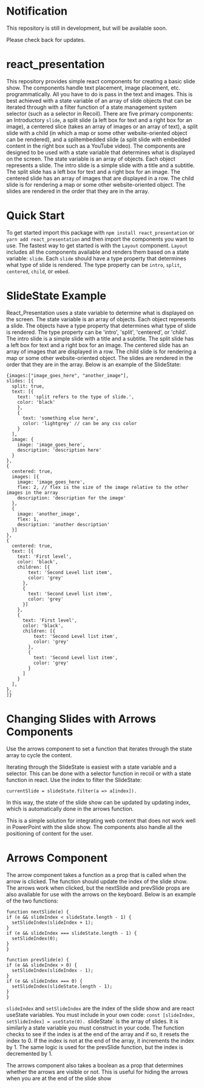 # Notification
This repository is still in development, but will be available soon. 

Please check back for updates.
# react_presentation

This repository provides simple react components for creating a basic slide show. The components handle text placement, image placement, etc. programmatically. All you have to do is pass in the text and images. This is best achieved with a state variable of an array of slide objects that can be iterated through with a filter function of a state management system selector (such as a selector in Recoil). There are five primary components: an Introductory `slide`, a split slide (a left box for text and a right box for an image), a centered slice (takes an array of images or an array of text), a split slide with a child (in which a map or some other website-oriented object can be rendered), and a splitembedded slide (a split slide with embedded content in the right box such as a YouTube video). The components are designed to be used with a state variable that determines what is displayed on the screen. The state variable is an array of objects. Each object represents a slide. The intro slide is a simple slide with a title and a subtitle. The split slide has a left box for text and a right box for an image. The centered slide has an array of images that are displayed in a row. The child slide is for rendering a map or some other website-oriented object. The slides are rendered in the order that they are in the array. 

# Quick Start
To get started import this package with `npm install react_presentation` or `yarn add react_presentation` and then import the components you want to use. The fastest way to get started is with the `Layout` component. `Layout` includes all the components available and renders them based on a state variable: `slide`. Each `slide` should have a type property that determines what type of slide is rendered. The type property can be `intro`, `split`, `centered`, `child`, or `embed`.

# SlideState Example

React_Presentation uses a state variable to determine what is displayed on the screen. The state variable is an array of objects. Each object represents a slide. The objects have a type property that determines what type of slide is rendered. The type property can be 'intro', 'split', 'centered', or 'child'. The intro slide is a simple slide with a title and a subtitle. The split slide has a left box for text and a right box for an image. The centered slide has an array of images that are displayed in a row. The child slide is for rendering a map or some other website-oriented object. The slides are rendered in the order that they are in the array. Below is an example of the SlideState:

```
{images:["image_goes_here", "another_image"],
slides: [{
  split: true,
  text: [{
    text: 'split refers to the type of slide.',
    color: 'black'
    },
    {
      text: 'something else here',
      color: 'lightgrey' // can be any css color
    }
  ],
  image: {
    image: 'image_goes_here',
    description: 'description here'
  }
},
{
  centered: true,
  images: [{
    image: 'image_goes_here',
    flex: 2, // flex is the size of the image relative to the other images in the array
    description: 'description for the image'
  },
  {
    image: 'another_image',
    flex: 1,
    description: 'another description'
  }]
},
{
  centered: true,
  text: [{
    text: 'First level', 
    color: 'black',
    children: [{
        text: 'Second Level list item', 
        color: 'grey'
      },
      {
        text: 'Second Level list item', 
        color: 'grey'
      }]
    },
    {
      text: 'First level', 
      color: 'black',
      children: [{
          text: 'Second Level list item', 
          color: 'grey'
        },
        {
          text: 'Second Level list item', 
          color: 'grey'
        }
      ]
    }
  ],
},
]}
```
# Changing Slides with Arrows Components
Use the arrows component to set a function that iterates through the state array to cycle the content.

Iterating through the SlideState is easiest with a state variable and a selector. This can be done with a selector function in recoil or with a state function in react. Use the index to filter the SlideState: 
```
currentSlide = slideState.filter(a => a[index]). 
```
In this way, the state of the slide show can be updated by updating index, which is automatically done in the arrows function.

This is a simple solution for integrating web content that does not work well in PowerPoint with the slide show. The components also handle all the positioning of content for the user.

# Arrows Component

The arrow component takes a function as a prop that is called when the arrow is clicked. The function should update the index of the slide show. The arrows work when clicked, but the nextSlide and prevSlide props are also available for use with the arrows on the keyboard. Below is an example of the two functions:
  
  ```
function nextSlide(e) {
  if (e && slideIndex < slideState.length - 1) {
    setSlideIndex(slideIndex + 1);
  }
  if (e && slideIndex === slideState.length - 1) {
    setSlideIndex(0);
  }
}

function prevSlide(e) {
  if (e && slideIndex > 0) {
    setSlideIndex(slideIndex - 1);
  }
  if (e && slideIndex === 0) {
    setSlideIndex(slideState.length - 1);
  }
}
```
`slideIndex` and `setSlideIndex` are the index of the slide show and are react useState variables. You must include in your own code: `const [slideIndex, setSlideIndex] = useState(0). `slideState` is the array of slides. It is similarly a state variable you must construct in your code. The function checks to see if the index is at the end of the array and if so, it resets the index to 0. If the index is not at the end of the array, it increments the index by 1. The same logic is used for the prevSlide function, but the index is decremented by 1.

The arrows component also takes a boolean as a prop that determines whether the arrows are visible or not. This is useful for hiding the arrows when you are at the end of the slide show
